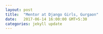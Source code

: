 ```yaml
---
layout: post
title:  "Mentor at Django Girls, Gurgaon"
date:   2017-06-14 16:00:00 GMT+5:30
categories: jekyll update
---
```

